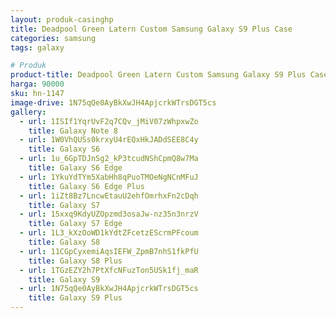 ```yaml
---
layout: produk-casinghp
title: Deadpool Green Latern Custom Samsung Galaxy S9 Plus Case
categories: samsung
tags: galaxy

# Produk
product-title: Deadpool Green Latern Custom Samsung Galaxy S9 Plus Case
harga: 90000
sku: hn-1147
image-drive: 1N75qQe0AyBkXwJH4ApjcrkWTrsDGT5cs
gallery:
  - url: 1ISIf1YqrUvF2q7CQv_jMiV07zWhpxwZo
    title: Galaxy Note 8
  - url: 1W0VhQUSs0krxyU4rEQxHkJADdSEE8C4y
    title: Galaxy S6
  - url: 1u_6GpTDJnSg2_kP3tcudNShCpmQ8w7Ma
    title: Galaxy S6 Edge
  - url: 1YkuYdTYm5XabHh8qPuoTMOeNgNCnMFuJ
    title: Galaxy S6 Edge Plus
  - url: 1iZt8Bz7LncwEtauU2ehfOmrhxFn2cDqh
    title: Galaxy S7
  - url: 15xxq9KdyUZOpzmd3osaJw-nz35n3nrzV
    title: Galaxy S7 Edge
  - url: 1L3_kXzOoWD1kYdtZFcetzEScrmPFcoum
    title: Galaxy S8
  - url: 11CGpCyxemiAqsIEFW_ZpmB7nhS1fkPfU
    title: Galaxy S8 Plus
  - url: 1TGzEZY2h7PtXfcNFuzTon5USk1fj_maR
    title: Galaxy S9
  - url: 1N75qQe0AyBkXwJH4ApjcrkWTrsDGT5cs
    title: Galaxy S9 Plus
---
```


